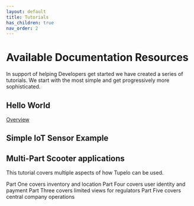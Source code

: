 ```yaml
---
layout: default
title: Tutorials
has_children: true
nav_order: 2
---
```


# Available Documentation Resources

In support of helping Developers get started we have created a series of tutorials.
We start with the most simple and get progressively more sophisticated.

## Hello World
[Overview](/LitePaper)

## Simple IoT Sensor Example
 

## Multi-Part Scooter applications
This tutorial covers multiple aspects of how Tupelo can be used.  

Part One covers inventory and location
Part Four covers user identity and payment
Part Three covers limited views for regulators
Part Five covers central company operations
